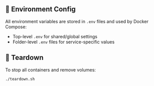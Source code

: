 ## 🔧 Environment Config

All environment variables are stored in `.env` files and used by Docker Compose:
- Top-level `.env` for shared/global settings
- Folder-level `.env` files for service-specific values

## 🧹 Teardown

To stop all containers and remove volumes:

```bash
./teardown.sh
